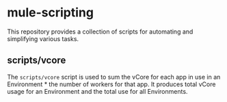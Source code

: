 # mule-scripting

This repository provides a collection of scripts for automating and simplifying various tasks.

## scripts/vcore

The `scripts/vcore` script is used to sum the vCore for each app in use in an Environment * the number of workers for that app. It produces total vCore usage for an Environment and the total use for all Environments.
